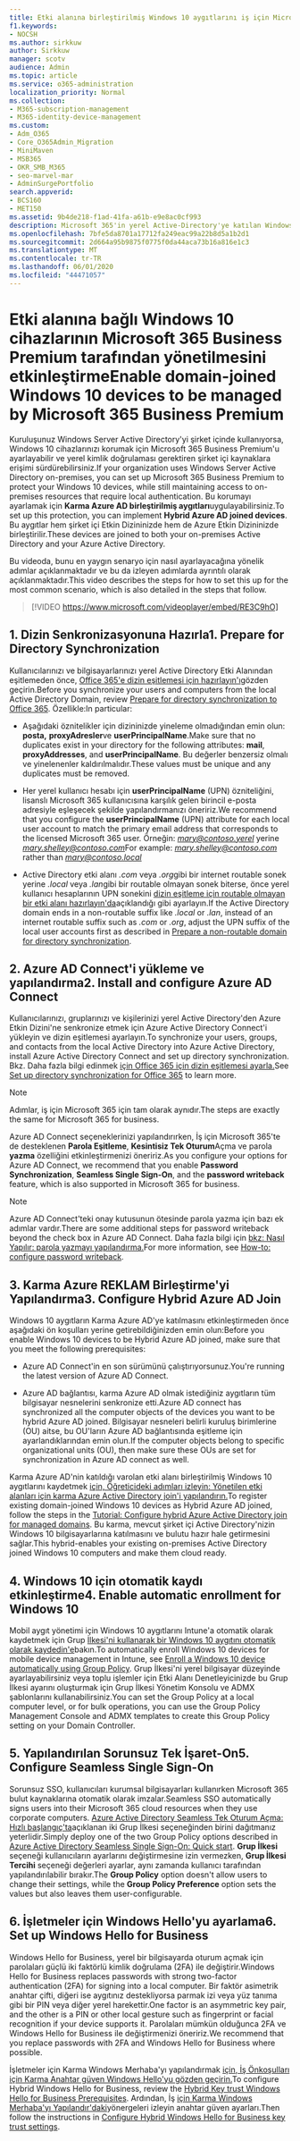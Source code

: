 ```yaml
---
title: Etki alanına birleştirilmiş Windows 10 aygıtlarını iş için Microsoft 365 tarafından yönetilmesini etkinleştirin
f1.keywords:
- NOCSH
ms.author: sirkkuw
author: Sirkkuw
manager: scotv
audience: Admin
ms.topic: article
ms.service: o365-administration
localization_priority: Normal
ms.collection:
- M365-subscription-management
- M365-identity-device-management
ms.custom:
- Adm_O365
- Core_O365Admin_Migration
- MiniMaven
- MSB365
- OKR_SMB_M365
- seo-marvel-mar
- AdminSurgePortfolio
search.appverid:
- BCS160
- MET150
ms.assetid: 9b4de218-f1ad-41fa-a61b-e9e8ac0cf993
description: Microsoft 365'in yerel Active-Directory'ye katılan Windows 10 aygıtlarını yalnızca birkaç adımda nasıl koruyacağınızı öğrenin.
ms.openlocfilehash: 7bfe5da8701a17712fa249eac99a22b8d5a1b2d1
ms.sourcegitcommit: 2d664a95b9875f0775f0da44aca73b16a816e1c3
ms.translationtype: MT
ms.contentlocale: tr-TR
ms.lasthandoff: 06/01/2020
ms.locfileid: "44471057"
---
```

# <a name="enable-domain-joined-windows-10-devices-to-be-managed-by-microsoft-365-business-premium"></a><span data-ttu-id="0d1e3-103">Etki alanına bağlı Windows 10 cihazlarının Microsoft 365 Business Premium tarafından yönetilmesini etkinleştirme</span><span class="sxs-lookup"><span data-stu-id="0d1e3-103">Enable domain-joined Windows 10 devices to be managed by Microsoft 365 Business Premium</span></span>

<span data-ttu-id="0d1e3-104">Kuruluşunuz Windows Server Active Directory'yi şirket içinde kullanıyorsa, Windows 10 cihazlarınızı korumak için Microsoft 365 Business Premium'u ayarlayabilir ve yerel kimlik doğrulaması gerektiren şirket içi kaynaklara erişimi sürdürebilirsiniz.</span><span class="sxs-lookup"><span data-stu-id="0d1e3-104">If your organization uses Windows Server Active Directory on-premises, you can set up Microsoft 365 Business Premium to protect your Windows 10 devices, while still maintaining access to on-premises resources that require local authentication.</span></span>
<span data-ttu-id="0d1e3-105">Bu korumayı ayarlamak için **Karma Azure AD birleştirilmiş aygıtları**uygulayabilirsiniz.</span><span class="sxs-lookup"><span data-stu-id="0d1e3-105">To set up this protection, you can implement **Hybrid Azure AD joined devices**.</span></span> <span data-ttu-id="0d1e3-106">Bu aygıtlar hem şirket içi Etkin Dizininizde hem de Azure Etkin Dizininizde birleştirilir.</span><span class="sxs-lookup"><span data-stu-id="0d1e3-106">These devices are joined to both your on-premises Active Directory and your Azure Active Directory.</span></span>

<span data-ttu-id="0d1e3-107">Bu videoda, bunu en yaygın senaryo için nasıl ayarlayacağına yönelik adımlar açıklanmaktadır ve bu da izleyen adımlarda ayrıntılı olarak açıklanmaktadır.</span><span class="sxs-lookup"><span data-stu-id="0d1e3-107">This video describes the steps for how to set this up for the most common scenario, which is also detailed in the steps that follow.</span></span>

> [!VIDEO https://www.microsoft.com/videoplayer/embed/RE3C9hO]
  

## <a name="1-prepare-for-directory-synchronization"></a><span data-ttu-id="0d1e3-108">1. Dizin Senkronizasyonuna Hazırla</span><span class="sxs-lookup"><span data-stu-id="0d1e3-108">1. Prepare for Directory Synchronization</span></span> 

<span data-ttu-id="0d1e3-109">Kullanıcılarınızı ve bilgisayarlarınızı yerel Active Directory Etki Alanından eşitlemeden önce, [Office 365'e dizin eşitlemesi için hazırlayın'ı](https://docs.microsoft.com/office365/enterprise/prepare-for-directory-synchronization)gözden geçirin.</span><span class="sxs-lookup"><span data-stu-id="0d1e3-109">Before you synchronize your users and computers from the local Active Directory Domain, review [Prepare for directory synchronization to Office 365](https://docs.microsoft.com/office365/enterprise/prepare-for-directory-synchronization).</span></span> <span data-ttu-id="0d1e3-110">Özellikle:</span><span class="sxs-lookup"><span data-stu-id="0d1e3-110">In particular:</span></span>

   - <span data-ttu-id="0d1e3-111">Aşağıdaki öznitelikler için dizininizde yineleme olmadığından emin olun: **posta,** **proxyAdresler**ve **userPrincipalName**.</span><span class="sxs-lookup"><span data-stu-id="0d1e3-111">Make sure that no duplicates exist in your directory for the following attributes: **mail**, **proxyAddresses**, and **userPrincipalName**.</span></span> <span data-ttu-id="0d1e3-112">Bu değerler benzersiz olmalı ve yinelenenler kaldırılmalıdır.</span><span class="sxs-lookup"><span data-stu-id="0d1e3-112">These values must be unique and any duplicates must be removed.</span></span>
   
   - <span data-ttu-id="0d1e3-113">Her yerel kullanıcı hesabı için **userPrincipalName** (UPN) özniteliğini, lisanslı Microsoft 365 kullanıcısına karşılık gelen birincil e-posta adresiyle eşleşecek şekilde yapılandırmanızı öneririz.</span><span class="sxs-lookup"><span data-stu-id="0d1e3-113">We recommend that you configure the **userPrincipalName** (UPN) attribute for each local user account to match the primary email address that corresponds to the licensed Microsoft 365 user.</span></span> <span data-ttu-id="0d1e3-114">Örneğin: *mary@contoso.yerel* yerine *mary.shelley@contoso.com*</span><span class="sxs-lookup"><span data-stu-id="0d1e3-114">For example: *mary.shelley@contoso.com* rather than *mary@contoso.local*</span></span>
   
   - <span data-ttu-id="0d1e3-115">Active Directory etki alanı *.com* veya *.org*gibi bir internet routable sonek yerine *.local* veya *.lan*gibi bir routable olmayan sonek biterse, önce yerel kullanıcı hesaplarının UPN sonekini [dizin eşitleme için routable olmayan bir etki alanı hazırlayın'da](https://docs.microsoft.com/office365/enterprise/prepare-a-non-routable-domain-for-directory-synchronization)açıklandığı gibi ayarlayın.</span><span class="sxs-lookup"><span data-stu-id="0d1e3-115">If the Active Directory domain ends in a non-routable suffix like *.local* or *.lan*, instead of an internet routable suffix such as *.com* or *.org*, adjust the UPN suffix of the local user accounts first as described in [Prepare a non-routable domain for directory synchronization](https://docs.microsoft.com/office365/enterprise/prepare-a-non-routable-domain-for-directory-synchronization).</span></span> 

## <a name="2-install-and-configure-azure-ad-connect"></a><span data-ttu-id="0d1e3-116">2. Azure AD Connect'i yükleme ve yapılandırma</span><span class="sxs-lookup"><span data-stu-id="0d1e3-116">2. Install and configure Azure AD Connect</span></span>

<span data-ttu-id="0d1e3-117">Kullanıcılarınızı, gruplarınızı ve kişilerinizi yerel Active Directory'den Azure Etkin Dizini'ne senkronize etmek için Azure Active Directory Connect'i yükleyin ve dizin eşitlemesi ayarlayın.</span><span class="sxs-lookup"><span data-stu-id="0d1e3-117">To synchronize your users, groups, and contacts from the local Active Directory into Azure Active Directory, install Azure Active Directory Connect and set up directory synchronization.</span></span> <span data-ttu-id="0d1e3-118">Bkz. Daha fazla bilgi edinmek [için Office 365 için dizin eşitlemesi ayarla.](https://docs.microsoft.com/office365/enterprise/set-up-directory-synchronization)</span><span class="sxs-lookup"><span data-stu-id="0d1e3-118">See [Set up directory synchronization for Office 365](https://docs.microsoft.com/office365/enterprise/set-up-directory-synchronization) to learn more.</span></span>

> [!NOTE]
> <span data-ttu-id="0d1e3-119">Adımlar, iş için Microsoft 365 için tam olarak aynıdır.</span><span class="sxs-lookup"><span data-stu-id="0d1e3-119">The steps are exactly the same for Microsoft 365 for business.</span></span> 

<span data-ttu-id="0d1e3-120">Azure AD Connect seçeneklerinizi yapılandırırken, İş için Microsoft 365'te de desteklenen **Parola Eşitleme**, **Kesintisiz Tek Oturum**Açma ve parola **yazma** özelliğini etkinleştirmenizi öneririz.</span><span class="sxs-lookup"><span data-stu-id="0d1e3-120">As you configure your options for Azure AD Connect, we recommend that you enable **Password Synchronization**, **Seamless Single Sign-On**, and the **password writeback** feature, which is also supported in Microsoft 365 for business.</span></span>

> [!NOTE]
> <span data-ttu-id="0d1e3-121">Azure AD Connect'teki onay kutusunun ötesinde parola yazma için bazı ek adımlar vardır.</span><span class="sxs-lookup"><span data-stu-id="0d1e3-121">There are some additional steps for password writeback beyond the check box in Azure AD Connect.</span></span> <span data-ttu-id="0d1e3-122">Daha fazla bilgi için [bkz: Nasıl Yapılır: parola yazmayı yapılandırma.](https://docs.microsoft.com/azure/active-directory/authentication/howto-sspr-writeback)</span><span class="sxs-lookup"><span data-stu-id="0d1e3-122">For more information, see [How-to: configure password writeback](https://docs.microsoft.com/azure/active-directory/authentication/howto-sspr-writeback).</span></span> 

## <a name="3-configure-hybrid-azure-ad-join"></a><span data-ttu-id="0d1e3-123">3. Karma Azure REKLAM Birleştirme'yi Yapılandırma</span><span class="sxs-lookup"><span data-stu-id="0d1e3-123">3. Configure Hybrid Azure AD Join</span></span>

<span data-ttu-id="0d1e3-124">Windows 10 aygıtların Karma Azure AD'ye katılmasını etkinleştirmeden önce aşağıdaki ön koşulları yerine getirebildiğinizden emin olun:</span><span class="sxs-lookup"><span data-stu-id="0d1e3-124">Before you enable Windows 10 devices to be Hybrid Azure AD joined, make sure that you meet the following prerequisites:</span></span>

   - <span data-ttu-id="0d1e3-125">Azure AD Connect'in en son sürümünü çalıştırıyorsunuz.</span><span class="sxs-lookup"><span data-stu-id="0d1e3-125">You're running the latest version of Azure AD Connect.</span></span>

   - <span data-ttu-id="0d1e3-126">Azure AD bağlantısı, karma Azure AD olmak istediğiniz aygıtların tüm bilgisayar nesnelerini senkronize etti.</span><span class="sxs-lookup"><span data-stu-id="0d1e3-126">Azure AD connect has synchronized all the computer objects of the devices you want to be hybrid Azure AD joined.</span></span> <span data-ttu-id="0d1e3-127">Bilgisayar nesneleri belirli kuruluş birimlerine (OU) aitse, bu OU'ların Azure AD bağlantısında eşitleme için ayarlandıklarından emin olun.</span><span class="sxs-lookup"><span data-stu-id="0d1e3-127">If the computer objects belong to specific organizational units (OU), then make sure these OUs are set for synchronization in Azure AD connect as well.</span></span>

<span data-ttu-id="0d1e3-128">Karma Azure AD'nin katıldığı varolan etki alanı birleştirilmiş Windows 10 aygıtlarını kaydetmek [için, Öğreticideki adımları izleyin: Yönetilen etki alanları için karma Azure Active Directory join'i yapılandırın.](https://docs.microsoft.com/azure/active-directory/devices/hybrid-azuread-join-managed-domains#configure-hybrid-azure-ad-join)</span><span class="sxs-lookup"><span data-stu-id="0d1e3-128">To register existing domain-joined Windows 10 devices as Hybrid Azure AD joined, follow the steps in the [Tutorial: Configure hybrid Azure Active Directory join for managed domains](https://docs.microsoft.com/azure/active-directory/devices/hybrid-azuread-join-managed-domains#configure-hybrid-azure-ad-join).</span></span> <span data-ttu-id="0d1e3-129">Bu karma, mevcut şirket içi Active Directory'nizin Windows 10 bilgisayarlarına katılmasını ve bulutu hazır hale getirmesini sağlar.</span><span class="sxs-lookup"><span data-stu-id="0d1e3-129">This hybrid-enables your existing on-premises Active Directory joined Windows 10 computers and make them cloud ready.</span></span>
    
## <a name="4-enable-automatic-enrollment-for-windows-10"></a><span data-ttu-id="0d1e3-130">4. Windows 10 için otomatik kaydı etkinleştirme</span><span class="sxs-lookup"><span data-stu-id="0d1e3-130">4. Enable automatic enrollment for Windows 10</span></span>

 <span data-ttu-id="0d1e3-131">Mobil aygıt yönetimi için Windows 10 aygıtlarını Intune'a otomatik olarak kaydetmek için Grup [İlkesi'ni kullanarak bir Windows 10 aygıtını otomatik olarak kaydedin'e](https://docs.microsoft.com/windows/client-management/mdm/enroll-a-windows-10-device-automatically-using-group-policy)bakın.</span><span class="sxs-lookup"><span data-stu-id="0d1e3-131">To automatically enroll Windows 10 devices for mobile device management in Intune, see [Enroll a Windows 10 device automatically using Group Policy](https://docs.microsoft.com/windows/client-management/mdm/enroll-a-windows-10-device-automatically-using-group-policy).</span></span> <span data-ttu-id="0d1e3-132">Grup İlkesi'ni yerel bilgisayar düzeyinde ayarlayabilirsiniz veya toplu işlemler için Etki Alanı Denetleyicinizde bu Grup İlkesi ayarını oluşturmak için Grup İlkesi Yönetim Konsolu ve ADMX şablonlarını kullanabilirsiniz.</span><span class="sxs-lookup"><span data-stu-id="0d1e3-132">You can set the Group Policy at a local computer level, or for bulk operations, you can use the Group Policy Management Console and ADMX templates to create this Group Policy setting on your Domain Controller.</span></span>

## <a name="5-configure-seamless-single-sign-on"></a><span data-ttu-id="0d1e3-133">5. Yapılandırılan Sorunsuz Tek İşaret-On</span><span class="sxs-lookup"><span data-stu-id="0d1e3-133">5. Configure Seamless Single Sign-On</span></span>

  <span data-ttu-id="0d1e3-134">Sorunsuz SSO, kullanıcıları kurumsal bilgisayarları kullanırken Microsoft 365 bulut kaynaklarına otomatik olarak imzalar.</span><span class="sxs-lookup"><span data-stu-id="0d1e3-134">Seamless SSO automatically signs users into their Microsoft 365 cloud resources when they use corporate computers.</span></span> <span data-ttu-id="0d1e3-135">[Azure Active Directory Seamless Tek Oturum Açma: Hızlı başlangıç'ta](https://docs.microsoft.com/azure/active-directory/hybrid/how-to-connect-sso-quick-start#step-2-enable-the-feature)açıklanan iki Grup İlkesi seçeneğinden birini dağıtmanız yeterlidir.</span><span class="sxs-lookup"><span data-stu-id="0d1e3-135">Simply deploy one of the two Group Policy options described in [Azure Active Directory Seamless Single Sign-On: Quick start](https://docs.microsoft.com/azure/active-directory/hybrid/how-to-connect-sso-quick-start#step-2-enable-the-feature).</span></span> <span data-ttu-id="0d1e3-136">**Grup İlkesi** seçeneği kullanıcıların ayarlarını değiştirmesine izin vermezken, **Grup İlkesi Tercihi** seçeneği değerleri ayarlar, aynı zamanda kullanıcı tarafından yapılandırılabilir bırakır.</span><span class="sxs-lookup"><span data-stu-id="0d1e3-136">The **Group Policy** option doesn't allow users to change their settings, while the **Group Policy Preference** option sets the values but also leaves them user-configurable.</span></span>

## <a name="6-set-up-windows-hello-for-business"></a><span data-ttu-id="0d1e3-137">6. İşletmeler için Windows Hello'yu ayarlama</span><span class="sxs-lookup"><span data-stu-id="0d1e3-137">6. Set up Windows Hello for Business</span></span>

 <span data-ttu-id="0d1e3-138">Windows Hello for Business, yerel bir bilgisayarda oturum açmak için parolaları güçlü iki faktörlü kimlik doğrulama (2FA) ile değiştirir.</span><span class="sxs-lookup"><span data-stu-id="0d1e3-138">Windows Hello for Business replaces passwords with strong two-factor authentication (2FA) for signing into a local computer.</span></span> <span data-ttu-id="0d1e3-139">Bir faktör asimetrik anahtar çifti, diğeri ise aygıtınız destekliyorsa parmak izi veya yüz tanıma gibi bir PIN veya diğer yerel harekettir.</span><span class="sxs-lookup"><span data-stu-id="0d1e3-139">One factor is an asymmetric key pair, and the other is a PIN or other local gesture such as fingerprint or facial recognition if your device supports it.</span></span> <span data-ttu-id="0d1e3-140">Parolaları mümkün olduğunca 2FA ve Windows Hello for Business ile değiştirmenizi öneririz.</span><span class="sxs-lookup"><span data-stu-id="0d1e3-140">We recommend that you replace passwords with 2FA and Windows Hello for Business where possible.</span></span>

<span data-ttu-id="0d1e3-141">İşletmeler için Karma Windows Merhaba'yı yapılandırmak [için, İş Önkoşulları için Karma Anahtar güven Windows Hello'yu gözden geçirin.](https://docs.microsoft.com/windows/security/identity-protection/hello-for-business/hello-hybrid-key-trust-prereqs)</span><span class="sxs-lookup"><span data-stu-id="0d1e3-141">To configure Hybrid Windows Hello for Business, review the [Hybrid Key trust Windows Hello for Business Prerequisites](https://docs.microsoft.com/windows/security/identity-protection/hello-for-business/hello-hybrid-key-trust-prereqs).</span></span> <span data-ttu-id="0d1e3-142">Ardından, İş [için Karma Windows Merhaba'yı Yapılandır'daki](https://docs.microsoft.com/windows/security/identity-protection/hello-for-business/hello-hybrid-key-whfb-settings)yönergeleri izleyin anahtar güven ayarları.</span><span class="sxs-lookup"><span data-stu-id="0d1e3-142">Then follow the instructions in [Configure Hybrid Windows Hello for Business key trust settings](https://docs.microsoft.com/windows/security/identity-protection/hello-for-business/hello-hybrid-key-whfb-settings).</span></span> 
